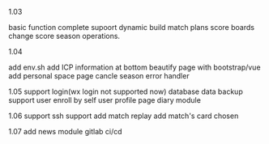 
1.03

basic function complete
supoort dynamic build match plans
score boards
change score
season operations.

1.04

add env.sh
add ICP information at bottom
beautify page with bootstrap/vue
add personal space page
cancle season
error handler

1.05
support login(wx login not supported now)
database data backup
support user enroll by self
user profile page
diary module


1.06
support ssh
support add match replay
add match's card chosen

1.07
add news module
gitlab ci/cd
